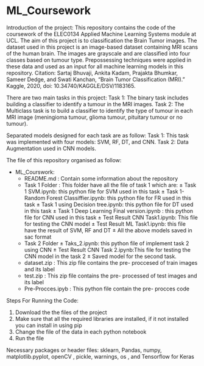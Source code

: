 # ML_Coursework

Introduction of the project: 
This repository contains the code of the coursework of the ELEC0134 Applied Machine Learning Systems module at UCL. The aim of this project is to classification the Brain Tumor images. The dataset used in this project is an image-based dataset containing MRI scans of the human brain. The images are grayscale and are classified into four classes based on tumour type. Prepossessing techniques were applied in these data and used as an input for all machine learning models in this repository. 
Citation: 
Sartaj Bhuvaji, Ankita Kadam, Prajakta Bhumkar, Sameer Dedge, and Swati Kanchan, “Brain Tumor Classification (MRI).” Kaggle, 2020, doi: 10.34740/KAGGLE/DSV/1183165. 

There are two main tasks in this project: 
	Task 1: 
    	The binary task includes building a classifier to identify a tumour in the MRI images. 
	Task 2: 
    	The Multiclass task is to build a classifier to identify the type of tumour in each MRI image (meningioma tumour, glioma tumour, pituitary tumour or no tumour). 

Separated models designed for each task are as follow:
    Task 1: This task was implemented with four models: SVM, RF, DT, and CNN. 
    Task 2: Data Augmentation used in CNN models.

The file of this repository organised as follow: 
 * ML_Courswork: 
	* README.md : Contain some information about the repository 
	* Task 1 Folder : This folder have all the file of task 1 which are: 
		± Task 1 SVM.ipynb: this python file for SVM used in this task 
		± Task 1- Random Forest Classiffier.ipynb: this python file for FR used in this task 
		± Task 1 using Decision tree.ipynb: this python file for DT used in this task 
		± Task 1 Deep Learning Final version.ipynb : this python file for CNN used in this task 
		± Test Result CNN Task1.ipynb: This file for testing the CNN model 
		± Test Result ML Task1.ipynb: this file have the result of SVM, RF and DT 
		± All the above models saved in sac format 
	* Task 2 Folder 
		± Taks_2.ipynb: this python file of implement task 2 using CNN 
		± Test Result CNN Task 2.ipynb:This file for testing the CNN model in the task 2
		± Saved model for the second task. 
	* dataset.zip : This zip file contains the pre- proccesed of train images and its label 
	* test.zip : This zip file contains the pre- processed of test images and its label
	* Pre-Procces.ipyb : This python file contain the pre- procces code 


Steps For Running the Code: 

1. Download the the files of the project
2. Make sure that all the required libraries are installed, if it not installed you can install in using pip 
3. Change the file of the data in each python notebook 
4. Run the file 

Necessary packages or header files: 
sklearn, Pandas, numpy, matplotlib.pyplot, openCV , pickle, warnings, os , and Tensorflow for Keras 

	


